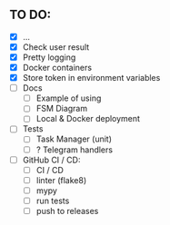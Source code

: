 ## TO DO:

- [x] ...
- [x] Check user result
- [x] Pretty logging
- [x] Docker containers
- [x] Store token in environment variables
- [ ] Docs
    - [ ] Example of using
    - [ ] FSM Diagram
    - [ ] Local & Docker deployment
- [ ] Tests
    - [ ] Task Manager (unit)
    - [ ] ? Telegram handlers
- [ ] GitHub CI / CD:
    - [ ] CI / CD
    - [ ] linter (flake8)
    - [ ] mypy
    - [ ] run tests
    - [ ] push to releases
